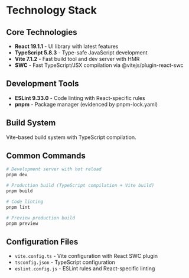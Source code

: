 # Technology Stack

## Core Technologies
- **React 19.1.1** - UI library with latest features
- **TypeScript 5.8.3** - Type-safe JavaScript development
- **Vite 7.1.2** - Fast build tool and dev server with HMR
- **SWC** - Fast TypeScript/JSX compilation via @vitejs/plugin-react-swc

## Development Tools
- **ESLint 9.33.0** - Code linting with React-specific rules
- **pnpm** - Package manager (evidenced by pnpm-lock.yaml)

## Build System
Vite-based build system with TypeScript compilation.

## Common Commands
```bash
# Development server with hot reload
pnpm dev

# Production build (TypeScript compilation + Vite build)
pnpm build

# Code linting
pnpm lint

# Preview production build
pnpm preview
```

## Configuration Files
- `vite.config.ts` - Vite configuration with React SWC plugin
- `tsconfig.json` - TypeScript configuration
- `eslint.config.js` - ESLint rules and React-specific linting